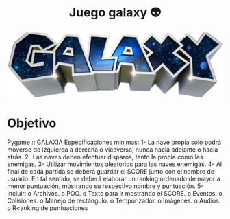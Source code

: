 <h1 align= "center">Juego galaxy 👽</h1>

<p align="center">
   <img src= "Imagenes/galaxy.png" />
</p>

# Objetivo
Pygame :: GALAXIA
Especificaciones mínimas:
1- La nave propia solo podrá moverse de izquierda a derecha o viceversa,
nunca hacia adelante o hacia atrás.
2- Las naves deben efectuar disparos, tanto la propia como las enemigas.
3- Utilizar movimientos aleatorios para las naves enemigas.
4- Al final de cada partida se deberá guardar el SCORE junto con el nombre
de usuario. En tal sentido, se deberá elaborar un ranking ordenado de
mayor a menor puntuación, mostrando su respectivo nombre y puntuación.
5- Incluir:
o Archivos.
o POO.
o Texto para ir mostrando el SCORE.
o Eventos.
o Colisiones.
o Manejo de rectángulo.
o Temporizador.
o Imágenes.
o Audios.
o R<anking de puntuaciones

